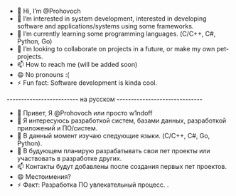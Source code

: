 - 👋 Hi, I’m @Prohovoch
- 👀 I’m interested in system development, interested in developing software and applications/systems using some frameworks.
- 🌱 I’m currently learning some programming languages. (С/C++, C#, Python, Go)
- 💞️ I’m looking to collaborate on projects in a future, or make my own pet-projects.
- 📫 How to reach me (will be added soon)
- 😄 No pronouns :(
- ⚡ Fun fact: Software development is kinda cool.

------------------------- на русском ------------------------------
- 👋 Привет, Я @Prohovoch или просто w1ndoff
- 👀 Я интересуюсь разработкой систем, базами данных, разработкой приложений и ПО/систем.
- 🌱 В данный момент изучаю следующие языки. (C/C++, C#, Go, Python).
- 💞️ В будующем планирую разрабатывать свои пет проекты или участвовать в разработке других. 
- 📫 Контакты будут добавлены после создания первых пет проектов.
- 😄 Местоимения? 
- ⚡ Факт: Разработка ПО увлекательный процесс.
.
<!---
Prohovoch/Prohovoch is a ✨ special ✨ repository because its `README.md` (this file) appears on your GitHub profile.
You can click the Preview link to take a look at your changes.
--->

